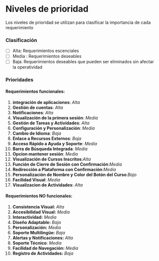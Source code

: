 # Niveles de prioridad 
Los niveles de prioridad se utilizan para clasificar la importancia de cada requerimiento
### Clasificación
 - [ ] Alta: Requerimientos escenciales 
 - [ ] Media : Requerimientos deseables
 - [ ] Baja: Requerimientos deseables que pueden ser eliminados sin afectar la operatividad

### Prioridades
#### Requerimientos funcionales:
1.  **integración de aplicaciones**:  *Alta*
2.  **Gestión de cuentas**: *Alta*
3.  **Notificaciones**: *Alta*
4.  **Visualización de la primera sesión**: *Media*
5.  **Gestión de Tareas y Actividades**: *Alta*
6.  **Configuración y Personalización**: *Media*
7.  **Cambio de Idioma**: *Baja*
8.  **Enlace a Recursos Externos**: *Baja*
9.  **Acceso Rápido a Ayuda y Soporte**: *Media*
10. **Barra de Búsqueda Integrada**: *Media*
11. **Opcion mantener sesión**: *Media*
12. **Visualización de Cursos Inscritos**:*Alta*
13. **Función de Cierre de Sesión con Confirmación**:*Media*
14. **Redirección a Plataforma con Confirmación**:*Media*
15. **Personalización de Nombre y Color del Botón del Curso**:*Bajo*
16. **Facilidad Visual**: *Media*
17.  **Visualizacion de Actividades**: *Alta*


#### Requerimientos NO funcionales:
1.  **Consistencia Visual:** _Alta_
2.  **Accesibilidad Visual:** _Media_
3.  **Interactividad:** _Media_
4.  **Diseño Adaptable:** _Baja_
5.  **Personalización:** _Media_
6. **Soporte Multilingüe:** _Baja_
7.  **Alertas y Notificaciones:** _Alta_
8.  **Soporte Técnico**: _Media_
9.  **Facilidad de Navegación:** _Media_
10.  **Registro de Actividades:** _Baja_




